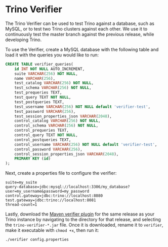 # Trino Verifier

The Trino Verifier can be used to test Trino against a database, such
as MySQL, or to test two Trino clusters against each other. We use it
to continuously test the master branch against the previous release,
while developing Trino.

To use the Verifier, create a MySQL database with the following table
and load it with the queries you would like to run:

```sql
CREATE TABLE verifier_queries(
    id INT NOT NULL AUTO_INCREMENT,
    suite VARCHAR(256) NOT NULL,
    name VARCHAR(256),
    test_catalog VARCHAR(256) NOT NULL,
    test_schema VARCHAR(256) NOT NULL,
    test_prequeries TEXT,
    test_query TEXT NOT NULL,
    test_postqueries TEXT,
    test_username VARCHAR(256) NOT NULL default 'verifier-test',
    test_password VARCHAR(256),
    test_session_properties_json VARCHAR(2048),
    control_catalog VARCHAR(256) NOT NULL,
    control_schema VARCHAR(256) NOT NULL,
    control_prequeries TEXT,
    control_query TEXT NOT NULL,
    control_postqueries TEXT,
    control_username VARCHAR(256) NOT NULL default 'verifier-test',
    control_password VARCHAR(256),
    control_session_properties_json VARCHAR(2048),
    PRIMARY KEY (id)
);
```

Next, create a properties file to configure the verifier:

```
suite=my_suite
query-database=jdbc:mysql://localhost:3306/my_database?user=my_username&password=my_password
control.gateway=jdbc:trino://localhost:8080
test.gateway=jdbc:trino://localhost:8081
thread-count=1
```

Lastly, download the [Maven verifier plugin][maven_download] for the same 
release as your Trino instance by navigating to the directory for that 
release, and selecting the ``trino-verifier-*.jar`` file. Once it is downloaded,
rename it to `verifier`, make it executable with `chmod +x`, then run it:

[maven_download]: https://repo.maven.apache.org/maven2/io/trino/trino-verifier/

```
./verifier config.properties
```

